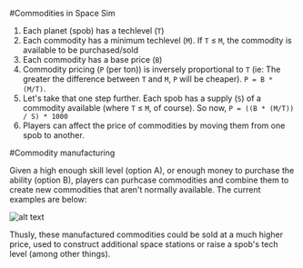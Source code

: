 #Commodities in Space Sim

1. Each planet (spob) has a techlevel (`T`)
2. Each commodity has a minimum techlevel (`M`). If `T` ≤ `M`, the commodity is available to be purchased/sold
3. Each commodity has a base price (`B`)
4. Commodity pricing (`P` (per ton)) is inversely proportional to `T` (ie: The greater the difference between `T` and `M`, `P` will be cheaper). `P = B * (M/T)`.
5. Let's take that one step further. Each spob has a supply (`S`) of a commodity available (where `T` ≤ `M`, of course). So now, `P = ((B * (M/T)) / S) * 1000`
6. Players can affect the price of commodities by moving them from one spob to another.

#Commodity manufacturing

Given a high enough skill level (option A), or enough money to purchase the ability (option B), players can purhcase commodities and combine them to create new commodities that aren't normally available. The current examples are below: 

![alt text](https://raw.github.com/nfreader/Space-Sim-Docs/master/manufacturing.png)

Thusly, these manufactured commodities could be sold at a much higher price, used to construct additional space stations or raise a spob's tech level (among other things).
